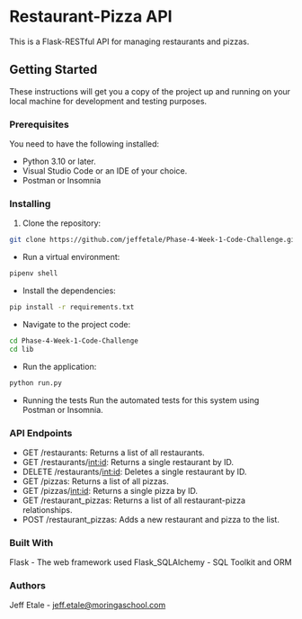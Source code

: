 # Restaurant-Pizza API

This is a Flask-RESTful API for managing restaurants and pizzas.

## Getting Started

These instructions will get you a copy of the project up and running on your local machine for development and testing purposes.

### Prerequisites

You need to have the following installed:
- Python 3.10 or later.
- Visual Studio Code or an IDE of your choice.
- Postman or Insomnia

### Installing
1. Clone the repository:

```bash
git clone https://github.com/jeffetale/Phase-4-Week-1-Code-Challenge.git
```
* Run a virtual environment:
```bash
pipenv shell
```
* Install the dependencies:
```bash
pip install -r requirements.txt
```
* Navigate to the project code:
```bash
cd Phase-4-Week-1-Code-Challenge
cd lib
```
* Run the application:
```bash
python run.py
```
* Running the tests
Run the automated tests for this system using Postman or Insomnia.

### API Endpoints
* GET /restaurants: Returns a list of all restaurants.
* GET /restaurants/<int:id>: Returns a single restaurant by ID.
* DELETE /restaurants/<int:id>: Deletes a single restaurant by ID.
* GET /pizzas: Returns a list of all pizzas.
* GET /pizzas/<int:id>: Returns a single pizza by ID.
* GET /restaurant_pizzas: Returns a list of all restaurant-pizza relationships.
* POST /restaurant_pizzas: Adds a new restaurant and pizza to the list.

### Built With
Flask - The web framework used
Flask_SQLAlchemy - SQL Toolkit and ORM

### Authors
Jeff Etale - jeff.etale@moringaschool.com
